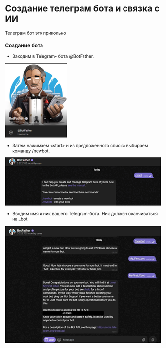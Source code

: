 # Создание телеграм бота и связка с ИИ

Телеграм бот это прикольно

### Создание бота  

- Заходим в Telegram- бота @BotFather.  
<img src="../img/img_16.png" alt="desc" width="200">  


-	Затем нажимаем «start» и из предложенного списка выбираем команду /newbot.

![bot](img/img_17.png)

- Вводим имя и ник вашего Telegram-бота. Ник должен оканчиваться на _bot

![bot](img/img_18.png)


